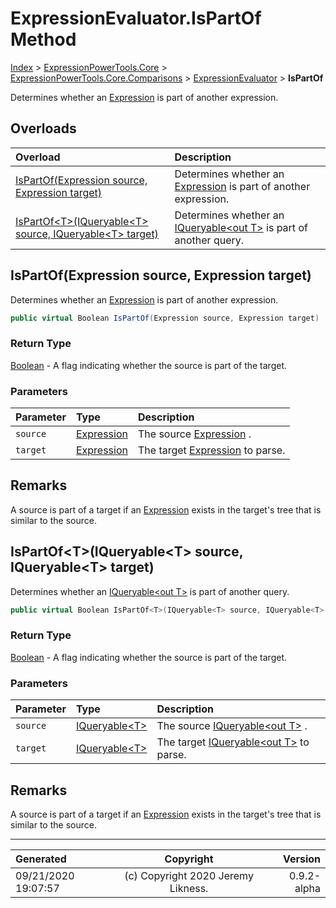 ﻿# ExpressionEvaluator.IsPartOf Method

[Index](../index.md) > [ExpressionPowerTools.Core](ExpressionPowerTools.Core.a.md) > [ExpressionPowerTools.Core.Comparisons](ExpressionPowerTools.Core.Comparisons.n.md) > [ExpressionEvaluator](ExpressionPowerTools.Core.Comparisons.ExpressionEvaluator.cs.md) > **IsPartOf**

Determines whether an [Expression](https://docs.microsoft.com/dotnet/api/system.linq.expressions.expression) is part of another expression.

## Overloads

| Overload | Description |
| :-- | :-- |
| [IsPartOf(Expression source, Expression target)](#ispartofexpression-source-expression-target) | Determines whether an [Expression](https://docs.microsoft.com/dotnet/api/system.linq.expressions.expression) is part of another expression. |
| [IsPartOf&lt;T>(IQueryable&lt;T> source, IQueryable&lt;T> target)](#ispartoftiqueryablet-source-iqueryablet-target) | Determines whether an [IQueryable&lt;out T>](https://docs.microsoft.com/dotnet/api/system.linq.iqueryable-1) is part of another query. |
## IsPartOf(Expression source, Expression target)

Determines whether an [Expression](https://docs.microsoft.com/dotnet/api/system.linq.expressions.expression) is part of another expression.

```csharp
public virtual Boolean IsPartOf(Expression source, Expression target)
```

### Return Type

 [Boolean](https://docs.microsoft.com/dotnet/api/system.boolean)  - A flag indicating whether the source is part of the target.

### Parameters

| Parameter | Type | Description |
| :-- | :-- | :-- |
| `source` | [Expression](https://docs.microsoft.com/dotnet/api/system.linq.expressions.expression) | The source [Expression](https://docs.microsoft.com/dotnet/api/system.linq.expressions.expression) . |
| `target` | [Expression](https://docs.microsoft.com/dotnet/api/system.linq.expressions.expression) | The target [Expression](https://docs.microsoft.com/dotnet/api/system.linq.expressions.expression) to parse. |


## Remarks

A source is part of a target if an [Expression](https://docs.microsoft.com/dotnet/api/system.linq.expressions.expression) exists in the
            target's tree that is similar to the source.

## IsPartOf&lt;T>(IQueryable&lt;T> source, IQueryable&lt;T> target)

Determines whether an [IQueryable&lt;out T>](https://docs.microsoft.com/dotnet/api/system.linq.iqueryable-1) is part of another query.

```csharp
public virtual Boolean IsPartOf<T>(IQueryable<T> source, IQueryable<T> target)
```

### Return Type

 [Boolean](https://docs.microsoft.com/dotnet/api/system.boolean)  - A flag indicating whether the source is part of the target.

### Parameters

| Parameter | Type | Description |
| :-- | :-- | :-- |
| `source` | [IQueryable&lt;T>](https://docs.microsoft.com/dotnet/api/system.linq.iqueryable-1) | The source [IQueryable&lt;out T>](https://docs.microsoft.com/dotnet/api/system.linq.iqueryable-1) . |
| `target` | [IQueryable&lt;T>](https://docs.microsoft.com/dotnet/api/system.linq.iqueryable-1) | The target [IQueryable&lt;out T>](https://docs.microsoft.com/dotnet/api/system.linq.iqueryable-1) to parse. |


## Remarks

A source is part of a target if an [Expression](https://docs.microsoft.com/dotnet/api/system.linq.expressions.expression) exists in the
            target's tree that is similar to the source.


---

| Generated | Copyright | Version |
| :-- | :-: | --: |
| 09/21/2020 19:07:57 | (c) Copyright 2020 Jeremy Likness. | 0.9.2-alpha |
